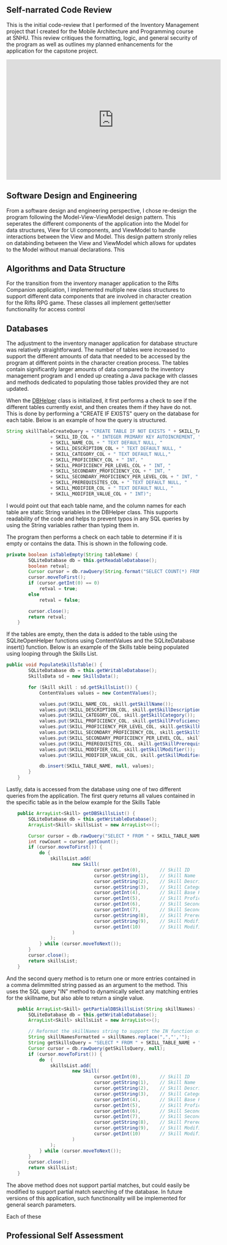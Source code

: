 ## Self-narrated Code Review
This is the initial code-review that I performed of the Inventory Management project that I created for the Mobile Architecture and Programming course at SNHU. This review critiques the formatting, logic, and general security of the program as well as outlines my planned enhancements for the application for the capstone project.

<iframe width="560" height="315" src="https://www.youtube.com/embed/PnkeAHXo1ag" title="YouTube video player" frameborder="0" allow="accelerometer; autoplay; clipboard-write; encrypted-media; gyroscope; picture-in-picture" allowfullscreen></iframe>

## Software Design and Engineering
From a software design and engineering perspective, I chose re-design the program following the Model-View-ViewModel design pattern. This seperates the different components of the application into the Model for data structures, View for UI components, and ViewModel to handle interactions between the View and Model. This design pattern stronly relies on databinding between the View and ViewModel which allows for updates to the Model without manual declarations. This 

## Algorithms and Data Structure
For the transition from the inventory manager application to the Rifts Companion application, I implemented multiple new class structures to support different data components that are involved in character creation for the Rifts RPG game. These classes all implement getter/setter functionality for access control

## Databases
The adjustment to the inventory manager application for database structure was relatively straightforward. The number of tables were increased to support the different amounts of data that needed to be accessed by the program at different points in the character creation process. The tables contain significantly larger amounts of data compared to the inventory management program and I ended up creating a Java package with classes and methods dedicated to populating those tables provided they are not updated. 

When the [DBHelper](https://github.com/JBlackSNHU/JBlackSNHU.github.io/blob/master/app/src/main/java/com/example/riftscompanion/DBHelper.java) class is initialized, it first performs a check to see if the different tables currently exist, and then creates them if they have do not. This is done by performing a "CREATE IF EXISTS" query on the database for each table. Below is an example of how the query is structured. 

```java
String skillTableCreateQuery = "CREATE TABLE IF NOT EXISTS " + SKILL_TABLE_NAME + " ("
                + SKILL_ID_COL + " INTEGER PRIMARY KEY AUTOINCREMENT, "
                + SKILL_NAME_COL + " TEXT DEFAULT NULL, "
                + SKILL_DESCRIPTION_COL + " TEXT DEFAULT NULL, "
                + SKILL_CATEGORY_COL + " TEXT DEFAULT NULL,"
                + SKILL_PROFICIENCY_COL + " INT, "
                + SKILL_PROFICIENCY_PER_LEVEL_COL + " INT, "
                + SKILL_SECONDARY_PROFICIENCY_COL + " INT, "
                + SKILL_SECONDARY_PROFICIENCY_PER_LEVEL_COL + " INT, "
                + SKILL_PREREQUISITES_COL + " TEXT DEFAULT NULL, "
                + SKILL_MODIFIER_COL + " TEXT DEFAULT NULL, "
                + SKILL_MODIFIER_VALUE_COL + " INT)";
```

I would point out that each table name, and the column names for each table are static String variables in the DBHelper class. This supports readability of the code and helps to prevent typos in any SQL queries by using the String variables rather than typing them in. 

The program then performs a check on each table to determine if it is empty or contains the data. This is shown in the following code. 

```java
private boolean isTableEmpty(String tableName) {
        SQLiteDatabase db = this.getReadableDatabase();
        boolean retval;
        Cursor cursor = db.rawQuery(String.format("SELECT COUNT(*) FROM %s",tableName), null);
        cursor.moveToFirst();
        if (cursor.getInt(0) == 0)
            retval = true;
        else
            retval = false;

        cursor.close();
        return retval;
    }
```

If the tables are empty, then the data is added to the table using the SQLiteOpenHelper functions using ContentValues and the SQLiteDatabase insert() function. Below is an example of the Skills table being populated using looping through the Skills List.

```java
public void PopulateSkillsTable() {
        SQLiteDatabase db = this.getWritableDatabase();
        SkillsData sd = new SkillsData();

        for (Skill skill : sd.getSkillsList()) {
            ContentValues values = new ContentValues();

            values.put(SKILL_NAME_COL, skill.getSkillName());
            values.put(SKILL_DESCRIPTION_COL, skill.getSkillDescription());
            values.put(SKILL_CATEGORY_COL, skill.getSkillCategory());
            values.put(SKILL_PROFICIENCY_COL, skill.getSkillProficiency());
            values.put(SKILL_PROFICIENCY_PER_LEVEL_COL, skill.getSkillProficiencyPerLevel());
            values.put(SKILL_SECONDARY_PROFICIENCY_COL, skill.getSkillSecondaryProficiency());
            values.put(SKILL_SECONDARY_PROFICIENCY_PER_LEVEL_COL, skill.getSkillSecondaryProficiencyPerLevel());
            values.put(SKILL_PREREQUISITES_COL, skill.getSkillPrerequisites());
            values.put(SKILL_MODIFIER_COL, skill.getSkillModifier());
            values.put(SKILL_MODIFIER_VALUE_COL, skill.getSkillModifierValue());

            db.insert(SKILL_TABLE_NAME, null, values);
        }
    }
```

Lastly, data is accessed from the database using one of two different queries from the application. The first query returns all values contained in the specific table as in the below example for the Skills Table
```java
    public ArrayList<Skill> getDBSkillsList() {
        SQLiteDatabase db = this.getWritableDatabase();
        ArrayList<Skill> skillsList = new ArrayList<>();

        Cursor cursor = db.rawQuery("SELECT * FROM " + SKILL_TABLE_NAME, null);
        int rowCount = cursor.getCount();
        if (cursor.moveToFirst()) {
            do {
                skillsList.add(
                        new Skill(
                                cursor.getInt(0),       // Skill ID
                                cursor.getString(1),    // Skill Name
                                cursor.getString(2),    // Skill Description
                                cursor.getString(3),    // Skill Category
                                cursor.getInt(4),       // Skill Base Proficiency
                                cursor.getInt(5),       // Skill Proficiency Per Level
                                cursor.getInt(6),       // Skill Secondary Base Proficiency
                                cursor.getInt(7),       // Skill Secondary Proficiency Per Level
                                cursor.getString(8),    // Skill Prerequisites (comma delim)
                                cursor.getString(9),    // Skill Modifier
                                cursor.getInt(10)       // Skill Modifier value
                        )
                );
            } while (cursor.moveToNext());
        }
        cursor.close();
        return skillsList;
    }
```

And the second query method is to return one or more entries contained in a comma delimmitted string passed as an argument to the method. This uses the SQL query "IN" method to dynamically select any matching entries for the skillname, but also able to return a single value. 

```java
    public ArrayList<Skill> getPartialDBSkillsList(String skillNames) {
        SQLiteDatabase db = this.getWritableDatabase();
        ArrayList<Skill> skillsList = new ArrayList<>();

        // Reformat the skillNames string to support the IN function of SQL
        String skillNamesFormatted = skillNames.replace(",","','");
        String getSkillsQuery = "SELECT * FROM " + SKILL_TABLE_NAME + " WHERE " + SKILL_NAME_COL + " IN ('" + skillNamesFormatted + "')";
        Cursor cursor = db.rawQuery(getSkillsQuery, null);
        if (cursor.moveToFirst()) {
            do  {
                skillsList.add(
                        new Skill(
                                cursor.getInt(0),       // Skill ID
                                cursor.getString(1),    // Skill Name
                                cursor.getString(2),    // Skill Description
                                cursor.getString(3),    // Skill Category
                                cursor.getInt(4),       // Skill Base Proficiency
                                cursor.getInt(5),       // Skill Proficiency Per Level
                                cursor.getInt(6),       // Skill Secondary Base Proficiency
                                cursor.getInt(7),       // Skill Secondary Proficiency Per Level
                                cursor.getString(8),    // Skill Prerequisites (comma delim)
                                cursor.getString(9),    // Skill Modifier
                                cursor.getInt(10)       // Skill Modifier value
                        )
                );
            } while (cursor.moveToNext());
        }
        cursor.close();
        return skillsList;
    }
```

The above method does not support partial matches, but could easily be modified to support partial match searching of the database. In future versions of this application, such functinonality will be implemented for general search parameters. 

Each of these 

## Professional Self Assessment
